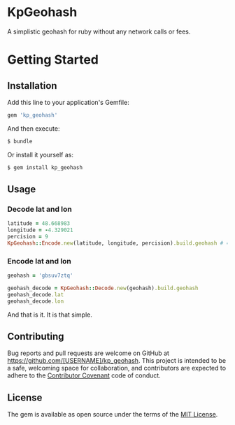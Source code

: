 # KpGeohash
A simplistic geohash for ruby without any network calls or fees.

# Getting Started

## Installation
Add this line to your application's Gemfile:

```ruby
gem 'kp_geohash'
```

And then execute:
```bash
$ bundle
```

Or install it yourself as:
```bash
$ gem install kp_geohash
```

## Usage
### Decode lat and lon
```ruby
latitude = 48.668983
longitude = -4.329021
percision = 9
KpGeohash::Encode.new(latitude, longitude, percision).build.geohash # => gbsuv7ztq
```

### Encode lat and lon
```ruby
geohash = 'gbsuv7ztq'

geohash_decode = KpGeohash::Decode.new(geohash).build.geohash
geohash_decode.lat
geohash_decode.lon
```

And that is it. It is that simple.

## Contributing

Bug reports and pull requests are welcome on GitHub at https://github.com/[USERNAME]/kp_geohash. This project is intended to be a safe, welcoming space for collaboration, and contributors are expected to adhere to the [Contributor Covenant](http://contributor-covenant.org) code of conduct.


## License

The gem is available as open source under the terms of the [MIT License](http://opensource.org/licenses/MIT).

